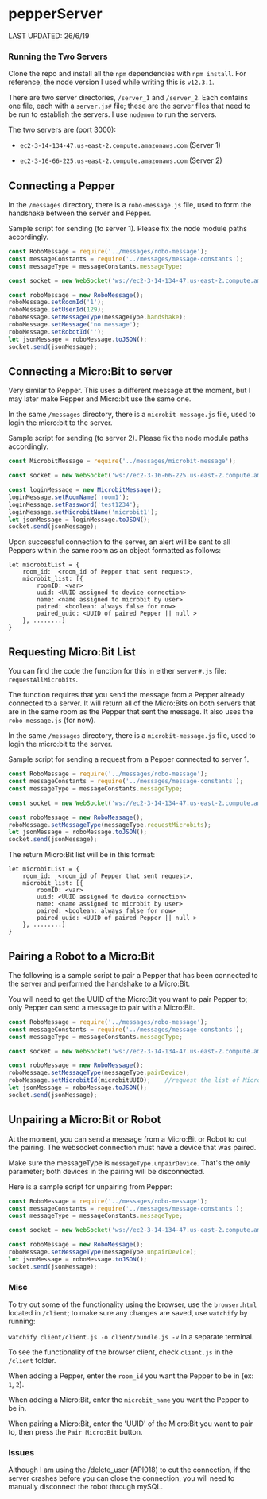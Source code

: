 # pepperServer

LAST UPDATED: 26/6/19


### Running the Two Servers

Clone the repo and install all the `npm` dependencies with `npm install`. For reference, the node version I used while writing this is `v12.3.1`.

There are two server directories, `/server_1` and `/server_2`. Each contains one file, each with a `server.js#` file; these are the server files that need to be run to establish the servers. I use `nodemon` to run the servers.

The two servers are (port 3000):
    
- `ec2-3-14-134-47.us-east-2.compute.amazonaws.com` (Server 1)

- `ec2-3-16-66-225.us-east-2.compute.amazonaws.com` (Server 2)



## Connecting a Pepper
In the `/messages` directory, there is a `robo-message.js` file, used to form the handshake between the server and Pepper.

Sample script for sending (to server 1). Please fix the node module paths accordingly.

```javascript
const RoboMessage = require('../messages/robo-message');
const messageConstants = require('../messages/message-constants');
const messageType = messageConstants.messageType;

const socket = new WebSocket('ws://ec2-3-14-134-47.us-east-2.compute.amazonaws.com:3000', 'rb');

const roboMessage = new RoboMessage();
roboMessage.setRoomId('1');
roboMessage.setUserId(129);
roboMessage.setMessageType(messageType.handshake);
roboMessage.setMessage('no message');
roboMessage.setRobotId('');             
let jsonMessage = roboMessage.toJSON();
socket.send(jsonMessage);
```


## Connecting a Micro:Bit to server
Very similar to Pepper. This uses a different message at the moment, but I may later make Pepper and Micro:bit use the same one.

In the same `/messages` directory, there is a `microbit-message.js` file, used to login the micro:bit to the server.

Sample script for sending (to server 2). Please fix the node module paths accordingly.

```javascript
const MicrobitMessage = require('../messages/microbit-message');

const socket = new WebSocket('ws://ec2-3-16-66-225.us-east-2.compute.amazonaws.com:3000', 'rb');

const loginMessage = new MicrobitMessage();
loginMessage.setRoomName('room1');
loginMessage.setPassword('test1234');   
loginMessage.setMicrobitName('microbit1');    
let jsonMessage = loginMessage.toJSON();
socket.send(jsonMessage);
```

Upon successful connection to the server, an alert will be sent to all Peppers within the same room as an object formatted as follows:

```textmate
let microbitList = {
    room_id:  <room_id of Pepper that sent request>,
    microbit_list: [{
        roomID: <var>
        uuid: <UUID assigned to device connection>
        name: <name assigned to microbit by user>
        paired: <boolean: always false for now>
        paired_uuid: <UUID of paired Pepper || null >
    }, ........]
}
```


## Requesting Micro:Bit List

You can find the code the function for this in either `server#.js` file: `requestAllMicrobits`.

The function requires that you send the message from a Pepper already connected to a server. It will return all of the Micro:Bits on both servers that are in the same room as the Pepper that sent the message.
It also uses the `robo-message.js` (for now).

In the same `/messages` directory, there is a `microbit-message.js` file, used to login the micro:bit to the server.

Sample script for sending a request from a Pepper connected to server 1.

```javascript
const RoboMessage = require('../messages/robo-message');
const messageConstants = require('../messages/message-constants');
const messageType = messageConstants.messageType;

const socket = new WebSocket('ws://ec2-3-14-134-47.us-east-2.compute.amazonaws.com:3000', 'rb');

const roboMessage = new RoboMessage();
roboMessage.setMessageType(messageType.requestMicrobits);
let jsonMessage = roboMessage.toJSON();
socket.send(jsonMessage);
```

The return Micro:Bit list will be in this format:

```textmate
let microbitList = {
    room_id:  <room_id of Pepper that sent request>,
    microbit_list: [{
        roomID: <var>
        uuid: <UUID assigned to device connection>
        name: <name assigned to microbit by user>
        paired: <boolean: always false for now>
        paired_uuid: <UUID of paired Pepper || null >
    }, ........]
}
 ```

## Pairing a Robot to a Micro:Bit

The following is a sample script to pair a Pepper that has been connected to the server and performed the handshake to a Micro:Bit.

You will need to get the UUID of the Micro:Bit you want to pair Pepper to; only Pepper can send a message to pair with a Micro:Bit.

```javascript
const RoboMessage = require('../messages/robo-message');
const messageConstants = require('../messages/message-constants');
const messageType = messageConstants.messageType;

const socket = new WebSocket('ws://ec2-3-14-134-47.us-east-2.compute.amazonaws.com:3000', 'rb');

const roboMessage = new RoboMessage();
roboMessage.setMessageType(messageType.pairDevice);
roboMessage.setMicrobitId(microbitUUID);    //request the list of Micro:Bits to pick a UUID
let jsonMessage = roboMessage.toJSON();
socket.send(jsonMessage);
```

## Unpairing a Micro:Bit or Robot

At the moment, you can send a message from a Micro:Bit or Robot to cut the pairing.
The websocket connection must have a device that was paired.

Make sure the messageType is `messageType.unpairDevice`. That's the only parameter; both devices in the pairing will be disconnected.
 
Here is a sample script for unpairing from Pepper:

```javascript
const RoboMessage = require('../messages/robo-message');
const messageConstants = require('../messages/message-constants');
const messageType = messageConstants.messageType;

const socket = new WebSocket('ws://ec2-3-14-134-47.us-east-2.compute.amazonaws.com:3000', 'rb');

const roboMessage = new RoboMessage();
roboMessage.setMessageType(messageType.unpairDevice);
let jsonMessage = roboMessage.toJSON();
socket.send(jsonMessage);
```

### Misc

To try out some of the functionality using the browser, use the `browser.html` located in `/client`;
to make sure any changes are saved, use `watchify` by running:

`watchify client/client.js -o client/bundle.js -v` in a separate terminal.

To see the functionality of the browser client, check `client.js` in the `/client` folder.

When adding a Pepper, enter the `room_id` you want the Pepper to be in (ex: `1`, `2`).

When adding a Micro:Bit, enter the `microbit_name` you want the Pepper to be in.

When pairing a Micro:Bit, enter the 'UUID' of the Micro:Bit you want to pair to, then press the `Pair Micro:Bit` button.
### Issues

Although I am using the /delete_user (API018) to cut the connection, if the server crashes before you can close the connection, you will need to manually disconnect the robot through mySQL.
